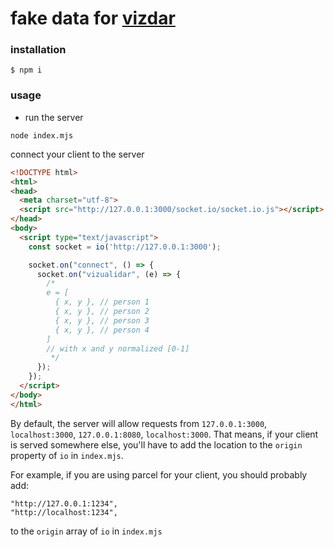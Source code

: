 # fake data for [vizdar](https://github.com/hugohil/vizdar)

### installation

```
$ npm i
```

### usage

* run the server
```
node index.mjs
```

connect your client to the server

```html
<!DOCTYPE html>
<html>
<head>
  <meta charset="utf-8">
  <script src="http://127.0.0.1:3000/socket.io/socket.io.js"></script>
</head>
<body>
  <script type="text/javascript">
    const socket = io('http://127.0.0.1:3000');

    socket.on("connect", () => {
      socket.on("vizualidar", (e) => {
        /*
        e = [
          { x, y }, // person 1
          { x, y }, // person 2
          { x, y }, // person 3
          { x, y }, // person 4
        ]
        // with x and y normalized [0-1]
         */
      });
    });
  </script>
</body>
</html>
```

By default, the server will allow requests from `127.0.0.1:3000`, `localhost:3000`, `127.0.0.1:8080`, `localhost:3000`.
That means, if your client is served somewhere else, you'll have to add the location to the `origin` property of `io` in `index.mjs`.

For example, if you are using parcel for your client, you should probably add:

```
"http://127.0.0.1:1234",
"http://localhost:1234",
```

to the `origin` array of `io` in `index.mjs`
